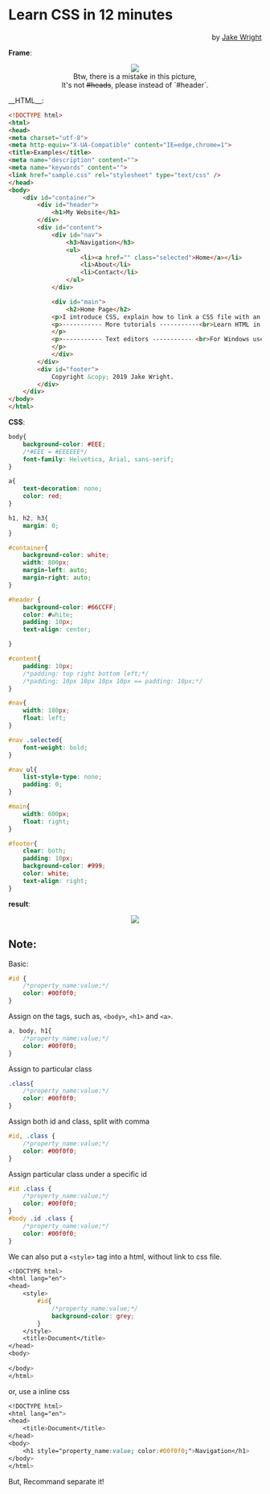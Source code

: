 # Learn CSS in 12 minutes
<p align="right""> by <a href="https://youtu.be/0afZj1G0BIE/">Jake Wright</a></p> 
   
__Frame__:  
<p align="center"><img src="https://raw.githubusercontent.com/Ron-Chang/MyNotebook/master/Coding/2_Web/html_CSS/Jake_Wright%20/CSS_in_12_Mins/img/div.png"/><br>
Btw, there is a mistake in this picture,<br> It's not <del>#heads</del>, please instead of `#header`.</p>  
__HTML__:  

```html
<!DOCTYPE html>
<html>
<head>
<meta charset="utf-8">
<meta http-equiv="X-UA-Compatible" content="IE=edge,chrome=1">
<title>Examples</title>
<meta name="description" content="">
<meta name="keywords" content="">
<link href="sample.css" rel="stylesheet" type="text/css" />
</head>
<body>
    <div id="container">
        <div id="header">
            <h1>My Website</h1>
        </div>
        <div id="content">
            <div id="nav">
                <h3>Navigation</h3>
                <ul>
                    <li><a href="" class="selected">Home</a></li>
                    <li>About</li>
                    <li>Contact</li>
                </ul>
            </div>

            <div id="main">
                <h2>Home Page</h2>
            <p>I introduce CSS, explain how to link a CSS file with an HTML document and teach the syntax of the language along with the most common properties.<br>Support this channel at <a href="https://www.patreon.com/jakewright">HERE</a></p>
            <p>----------- More tutorials -----------<br>Learn HTML in 12 Minutes: <a href="http://youtu.be/bWPMSSsVdPk">Link</a> <br>Learn More HTML in 12 Minutes: <a href="http://youtu.be/KJ13lX20FqU">Link</a> <br>Learn JavaScript in 12 Minutes: <a href="http://youtu.be/Ukg_U3CnJWI">Link</a> <br>Learn PHP in 15 Minutes: <a href="http://youtu.be/ZdP0KM49IVk">Link</a>
            </p>
            <p>----------- Text editors ----------- <br>For Windows users, I recommend using Notepad++ to edit HTML files:<a href="http://notepad-plus-plus.org">Link</a> <br>For Mac users, I recommend Sublime Text:<a href="http://www.sublimetext.com">Link</a>
            </p>
            </div>
        </div>
        <div id="footer">
            Copyright &copy; 2019 Jake Wright.
        </div>
    </div>
</body>
</html>
```  

__CSS__:  

```css
body{
    background-color: #EEE;
    /*#EEE = #EEEEEE*/
    font-family: Helvetica, Arial, sans-serif;
}

a{
    text-decoration: none;
    color: red;
}

h1, h2, h3{
    margin: 0;
}

#container{
    background-color: white;
    width: 800px;
    margin-left: auto;
    margin-right: auto;
}

#header {
    background-color: #66CCFF;
    color: #white;
    padding: 10px;
    text-align: center;

}

#content{
    padding: 10px;
    /*padding: top right bottom left;*/
    /*padding: 10px 10px 10px 10px == padding: 10px;*/
}

#nav{
    width: 180px;
    float: left;
}

#nav .selected{
    font-weight: bold;
}

#nav ul{
    list-style-type: none;
    padding: 0;
}

#main{
    width: 600px;
    float: right;
}

#footer{
    clear: both;
    padding: 10px;
    background-color: #999;
    color: white;
    text-align: right;
}

```

__result__:  
<p align="center">
<img src="https://github.com/Ron-Chang/MyNotebook/blob/master/Coding/2_Web/html_CSS/Jake_Wright%20/CSS_in_12_Mins/img/result.png?raw=true" />
</p>  

## Note:  

Basic:  
```css
#id {
    /*property_name:value;*/
    color: #00f0f0;
}
```
Assign on the tags, such as, `<body>`, `<h1>` and `<a>`.
```css
a, body, h1{
    /*property_name:value;*/
    color: #00f0f0;
}
```
Assign to particular class
```css
.class{
    /*property_name:value;*/
    color: #00f0f0;
}
```
Assign both id and class, split with comma
```css
#id, .class {
    /*property_name:value;*/
    color: #00f0f0;
}
```
Assign particular class under a specific id
```css
#id .class {
    /*property_name:value;*/
    color: #00f0f0;
}
#body .id .class {
    /*property_name:value;*/
    color: #00f0f0;
}
```

We can also put a `<style>` tag into a html, without link to css file.
```css
<!DOCTYPE html>
<html lang="en">
<head>
    <style>
        #id{
            /*property_name:value;*/
            background-color: grey;
        }
    </style>
    <title>Document</title>
</head>
<body>
    
</body>
</html>
```
or, use a inline css
```css
<!DOCTYPE html>
<html lang="en">
<head>
    <title>Document</title>
</head>
<body>
    <h1 style="property_name:value; color:#00f0f0;">Navigation</h1>
</body>
</html>
```
But, Recommand separate it!  
